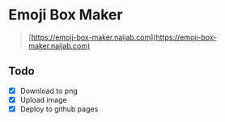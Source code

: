 # Emoji Box Maker

> [https://emoji-box-maker.naijab.com](https://emoji-box-maker.naijab.com)

## Todo

- [x] Download to png
- [x] Upload image
- [x] Deploy to github pages
